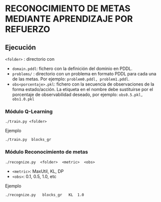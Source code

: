 # RECONOCIMIENTO DE METAS MEDIANTE APRENDIZAJE POR REFUERZO

## Ejecución 


`<folder>` : directorio con


- `domain.pddl`: fichero con la definición del dominio en PDDL.
- `problems/` : directorio con un problema en formato PDDL para cada una de las metas. Por ejemplo: `problem0.pddl, problem1.pddl`.
- `obs<porcentaje>.pkl`: fichero con la secuencia de observaciones de la forma estado/acción. 
La etiqueta <porcentaje> en el nombre debe sustituirse por el porcentaje de observabilidad deseado, por ejemplo: `obs0.5.pkl, obs1.0.pkl`



### Módulo Q-Learning

`./train.py <folder>`

Ejemplo

`./train.py  blocks_gr`


### Módulo Reconocimiento de metas

`./recognize.py  <folder>  <metric>  <obs>`

- `<metric>`: MaxUtil, KL, DP
- `<obs>`: 0.1, 0.5, 1.0, etc



Ejemplo

`./recognize.py   blocks_gr   KL  1.0`



